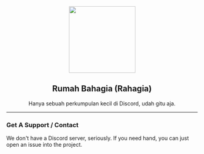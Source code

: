 <div align="center">
  <img src="https://raw.githubusercontent.com/Rahagia/.github/main/images/rahagia.png" width="175">
  <h2>Rumah Bahagia (Rahagia)</h2>
  <p>Hanya sebuah perkumpulan kecil di Discord, udah gitu aja.</p>
</div>

<hr />

### Get A Support / Contact
<p>We don't have a Discord server, seriously. If you need hand, you can just open an issue into the project.</p>
